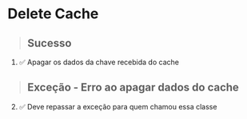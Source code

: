 # Delete Cache

> ## Sucesso
1. ✅ Apagar os dados da chave recebida do cache

> ## Exceção - Erro ao apagar dados do cache
2. ✅ Deve repassar a exceção para quem chamou essa classe